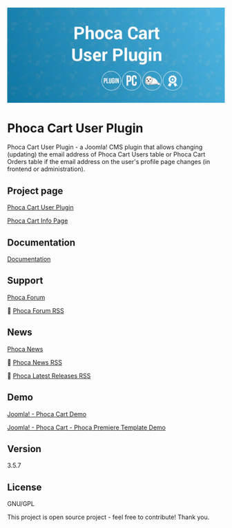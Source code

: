 



![Phoca Cart User Plugin](https://github.com/PhocaCz/PhocaCartUserPlugin/blob/main/phocacart.png?raw=true)

# Phoca Cart User Plugin



Phoca Cart User Plugin - a Joomla! CMS plugin that allows changing (updating) the email address of Phoca Cart Users table or Phoca Cart Orders table if the email address on the user's profile page changes (in frontend or administration).



## Project page

[Phoca Cart User Plugin](https://www.phoca.cz/phocacart)

[Phoca Cart Info Page](https://www.phoca.cz/project/phocacart-joomla-ecommerce)



## Documentation

[Documentation](https://www.phoca.cz/documentation/category/115-phoca-cart)





## Support

[Phoca Forum](https://www.phoca.cz/forum)

:bell: [Phoca Forum RSS](https://www.phoca.cz/forum/app.php/feed)



## News

[Phoca News](https://www.phoca.cz/news)

:bell: [Phoca News RSS](https://www.phoca.cz/news?format=feed&type=rss)

:bell: [Phoca Latest Releases RSS](https://www.phoca.cz/download/feed/111?format=feed&type=rss)



## Demo

[Joomla! - Phoca Cart Demo](https://www.phoca.cz/phocacartdemo/)

[Joomla! - Phoca Cart - Phoca Premiere Template Demo](https://www.phoca.cz/phocacartdemo/premiere/)







## Version

3.5.7



## License

GNU/GPL



This project is open source project - feel free to contribute! Thank you.
